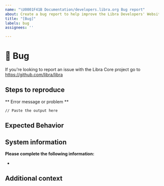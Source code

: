 ```yaml
---
name: "\U0001F41B Documentation/developers.libra.org Bug report"
about: Create a bug report to help improve the Libra Developers' Website
title: "[Bug]"
labels: bug
assignees: ''

---
```


# 🐛 Bug

If you're looking to report an issue with the Libra Core project go to https://github.com/libra/libra

<!-- A clear and concise description of what the bug is.

If you've uncovered a security issue, please email security@libra.org -->

## Steps to reproduce

<!-- Please include all steps to reproduce the issue -->

** Error message or problem **
```
// Paste the output here
```

## Expected Behavior

<!-- A clear and concise description of what you expected to happen. -->

## System information

**Please complete the following information:**
- <!-- Browser type and version -->


## Additional context

<!-- Add any other context about the problem here. -->
